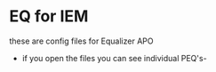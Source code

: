 # EQ for IEM
these are config files for Equalizer APO

- if you open the files you can see individual PEQ's-
